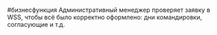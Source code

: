 #бизнесфункция 
Административный менеджер проверяет заявку в WSS, чтобы всё было корректно оформлено: дни командировки, согласующие и т.д.